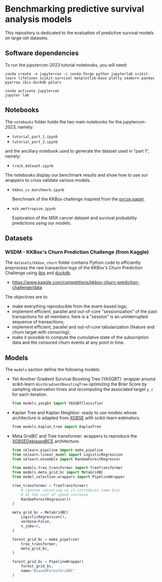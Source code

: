 # Benchmarking predictive survival analysis models

This repository is dedicated to the evaluation of predictive survival models on large-ish datasets.

## Software dependencies

To run the jupytercon-2023 tutorial notebooks, you will need:

```
conda create -n jupytercon -c conda-forge python jupyterlab scikit-learn lifelines scikit-survival matplotlib-base plotly seaborn pandas pyarrow ibis-duckdb polars 

conda activate jupytercon
jupyter lab
```

## Notebooks

The `notebooks` folder holds the two main notebooks for the jupytercon-2023, namely:

- `tutorial_part_1.ipynb`
- `tutorial_part_2.ipynb`

and the ancillary notebook used to generate the dataset used in "part 1", namely:

- `truck_dataset.ipynb`

The notebooks display our benchmark results and show how to use our wrappers to cross validate various models.

- `kkbox_cv_benchmark.ipynb`
  
  Benchmark of the KKBox challenge inspired from the [pycox paper](https://jmlr.org/papers/volume20/18-424/18-424.pdf).
- `msk_mettropism.ipynb`
  
  Exploration of the MSK cancer dataset and survival probability predictions using our models.

## Datasets

### WSDM - KKBox's Churn Prediction Challenge (from Kaggle)

The `datasets/kkbox_churn` folder contains Python code to efficiently
preprocess the raw transaction logs of the KKBox's Churn Prediction Challenge
using [ibis](https://ibis-project.org) and [duckdb](https://duckdb.org).

- https://www.kaggle.com/competitions/kkbox-churn-prediction-challenge/data

The objectives are to:

- make everything reproducible from the event-based logs;
- implement efficient, parallel and out-of-core "sessionization" of the past
  transactions for all members: here is a "session" is an uninterrupted
  sequence of transactions;
- implement efficient, parallel and out-of-core tabularization (feature
  and churn target with censoring);
- make it possible to compute the cumulative state of the subscription data
  and the censored churn events at any point in time.

## Models

The `models` section define the following models:
- Yet Another Gradient Survival Boosting Tree (YASGBT): wrapper around scikit-learn `HistGradientBoostingTree` optimizing the Brier Score by sampling observation times and recomputing the associated target `y_c` for each iteration.
  ```python
  from models.yasgbt import YASGBTClassifier
  ```
- Kaplan Tree and Kaplan Neighbor: ready to use models whose architecture is
  adapted from [XGBSE](https://loft-br.github.io/xgboost-survival-embeddings/how_xgbse_works.html#xgbsekaplanneighbors-kaplan-meier-on-nearest-neighbors)
  with scikit-learn estimators.
  ```python
  from models.kaplan_tree import KaplanTree
  ```
- Meta GridBC and Tree transformer: wrappers to reproduce the [XGBSEDebiasedBCE](https://loft-br.github.io/xgboost-survival-embeddings/how_xgbse_works.html#xgbsedebiasedbce-logistic-regressions-time-windows-embedding-as-input) architecture.
  ```python
  from sklearn.pipeline import make_pipeline
  from sklearn.linear_model import LogisticRegression
  from sklearn.ensemble import RandomForestRegressor

  from models.tree_transformer import TreeTransformer
  from models.meta_grid_bc import MetaGridBC
  from model_selection.wrappers import PipelineWrapper

  tree_transformer = TreeTransformer(
      # ignores censoring so it introduces some bias
      # at the cost of speed increase
      RandomForestRegressor()
  )

  meta_grid_bc = MetaGridBC(
      LogisticRegression(),
      verbose=False,
      n_jobs=4,
  )

  forest_grid_bc = make_pipeline(
      tree_transformer,
      meta_grid_bc,
  )

  forest_grid_bc = PipelineWrapper(
      forest_grid_bc,
      name="BiasedForestGridBC"
  )
  ```
